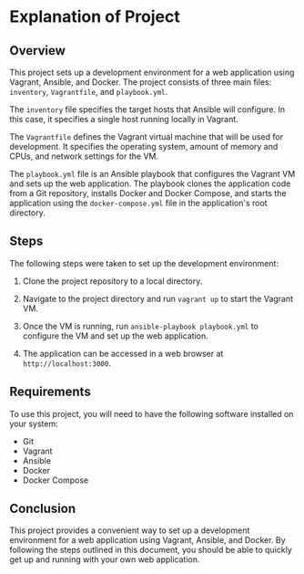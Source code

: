 # Explanation of Project

## Overview

This project sets up a development environment for a web application using Vagrant, Ansible, and Docker. The project consists of three main files: `inventory`, `Vagrantfile`, and `playbook.yml`.

The `inventory` file specifies the target hosts that Ansible will configure. In this case, it specifies a single host running locally in Vagrant.

The `Vagrantfile` defines the Vagrant virtual machine that will be used for development. It specifies the operating system, amount of memory and CPUs, and network settings for the VM.

The `playbook.yml` file is an Ansible playbook that configures the Vagrant VM and sets up the web application. The playbook clones the application code from a Git repository, installs Docker and Docker Compose, and starts the application using the `docker-compose.yml` file in the application's root directory.

## Steps

The following steps were taken to set up the development environment:

1. Clone the project repository to a local directory.

2. Navigate to the project directory and run `vagrant up` to start the Vagrant VM.

3. Once the VM is running, run `ansible-playbook playbook.yml` to configure the VM and set up the web application.

4. The application can be accessed in a web browser at `http://localhost:3000`.

## Requirements

To use this project, you will need to have the following software installed on your system:

- Git
- Vagrant
- Ansible
- Docker
- Docker Compose

## Conclusion

This project provides a convenient way to set up a development environment for a web application using Vagrant, Ansible, and Docker. By following the steps outlined in this document, you should be able to quickly get up and running with your own web application.
